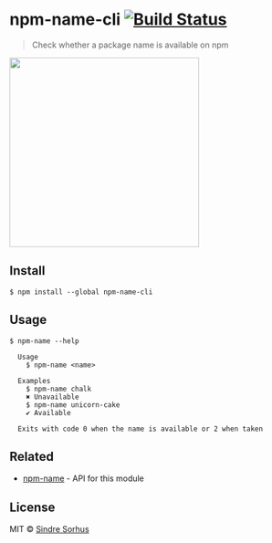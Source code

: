 # npm-name-cli [![Build Status](https://travis-ci.org/sindresorhus/npm-name-cli.svg?branch=master)](https://travis-ci.org/sindresorhus/npm-name-cli)

> Check whether a package name is available on npm

<img src="https://cloud.githubusercontent.com/assets/170270/8269981/6d394f42-17c4-11e5-8da3-fdb3e251d535.png" width="332">


## Install

```
$ npm install --global npm-name-cli
```


## Usage

```
$ npm-name --help

  Usage
    $ npm-name <name>

  Examples
    $ npm-name chalk
    ✖ Unavailable
    $ npm-name unicorn-cake
    ✔ Available

  Exits with code 0 when the name is available or 2 when taken
```


## Related

- [npm-name](https://github.com/sindresorhus/npm-name) - API for this module


## License

MIT © [Sindre Sorhus](http://sindresorhus.com)
